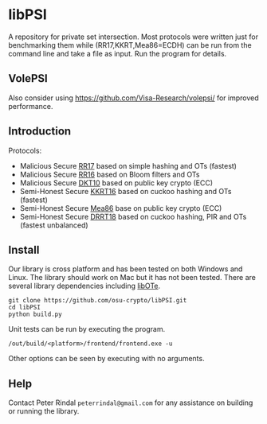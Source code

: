 # libPSI
A repository for private set intersection. Most protocols were written just for benchmarking them while (RR17,KKRT,Mea86=ECDH) can be run from the command line and take a file as input. Run the program for details. 

## VolePSI
Also consider using https://github.com/Visa-Research/volepsi/ for improved performance.

## Introduction
Protocols:

 * Malicious Secure [RR17](https://eprint.iacr.org/2017/769) based on simple hashing and OTs (fastest)
 * Malicious Secure [RR16](https://eprint.iacr.org/2016/746) based on Bloom filters and OTs
 * Malicious Secure [DKT10](https://eprint.iacr.org/2010/469) based on public key crypto (ECC)
 * Semi-Honest Secure [KKRT16](https://eprint.iacr.org/2016/799) based on cuckoo hashing and OTs (fastest)
 * Semi-Honest Secure [Mea86](http://ieeexplore.ieee.org/document/6234849/) base on public key crypto (ECC)
 * Semi-Honest Secure [DRRT18](https://eprint.iacr.org/2018/579.pdf) based on cuckoo hashing, PIR and OTs (fastest unbalanced)
 
## Install

Our library is cross platform and has been tested on both Windows and Linux. The library should work on Mac but it has not been tested. There are several library dependencies including [libOTe](https://github.com/osu-crypto/libOte). 


```
git clone https://github.com/osu-crypto/libPSI.git
cd libPSI
python build.py
```

Unit tests can be run by executing the program.

```
/out/build/<platform>/frontend/frontend.exe -u
```
Other options can be seen by executing with no arguments.
## Help

Contact Peter Rindal `peterrindal@gmail.com` for any assistance on building or running the library.
